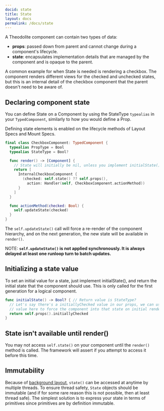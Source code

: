 ```yaml
---
docid: state
title: State
layout: docs
permalink: /docs/state
---
```


A Theodolite component can contain two types of data:

*  **props**: passed down from parent and cannot change during a component's lifecycle.
*  **state**: encapsulates implementation details that are managed by the component and is opaque to the parent.

A common example for when State is needed is rendering a checkbox. The component renders different views for the checked and unchecked states, but this is an internal detail of the checkbox component that the parent doesn't need to be aware of.

## Declaring component state
You can define State on a Component by using the StateType `typealias` in your `TypedComponent`, similarly to how you would define a Prop.

Defining state elements is enabled on the lifecycle methods of Layout Specs and Mount Specs.

```swift
final class CheckboxComponent: TypedComponent {
  typealias PropType = Bool
  typealias StateType = Bool?

  func render() -> [Component] {
    // State will initially be nil, unless you implement initialState()
    return [
      InternalCheckboxComponent {
        (checked: self.state() ?? self.props(),
          action: Handler(self, CheckboxComponent.actionMethod))
      }
    ]
  }

  func actionMethod(checked: Bool) {
    self.updateState(checked)
  }
}
```

The `self.updateState()` call will force a re-render of the component hierarchy, and on the next generation, the new state will be available in `render()`.

NOTE: **`self.updateState()` is not applied synchronously. It is always delayed at least one runloop turn to batch updates.**

## Initializing a state value

To set an initial value for a state, just implement initialState(), and return the initial state that the component should use. This is only called for the first generation for a logical component.

```swift
func initialState() -> Bool? { // Return value is StateType?
  // Let's say there's a initiallyChecked value in our props, we can use that
  // value here to force the component into that state on initial render.
  return self.props().initiallyChecked
}
```

## State isn't available until render()

You may not access `self.state()` on your component until the `render()` method is called. The framework will assert if you attempt to access it before this time.

## Immutability

Because of [background layout](/docs/asynchronous-layout), `state()` can be accessed at anytime by multiple threads. To ensure thread safety, `State` objects should be immutable (and if for some rare reason this is not possible, then at least thread safe). The simplest solution is to express your state in terms of primitives since primitives are by definition immutable.
